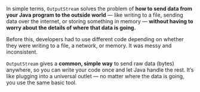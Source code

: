 In simple terms, `OutputStream` solves the problem of **how to send data from your Java program to the outside world** — like writing to a file, sending data over the internet, or storing something in memory — **without having to worry about the details of where that data is going.**

Before this, developers had to use different code depending on whether they were writing to a file, a network, or memory. It was messy and inconsistent.

`OutputStream` gives a **common, simple way** to send raw data (bytes) anywhere, so you can write your code once and let Java handle the rest. It’s like plugging into a universal outlet — no matter where the data is going, you use the same basic tool.
